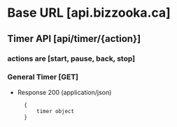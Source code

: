 # Base URL [api.bizzooka.ca]

## Timer API [api/timer/{action}]

### actions are [start, pause, back, stop]

### General Timer [GET]

+ Response 200 (application/json)

        {
            timer object
        }